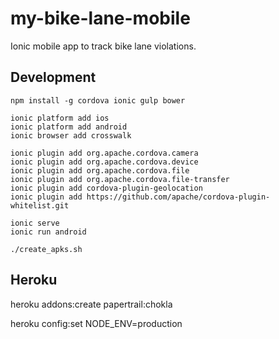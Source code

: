 my-bike-lane-mobile
===================

Ionic mobile app to track bike lane violations.


Development
-----------

    npm install -g cordova ionic gulp bower

    ionic platform add ios
    ionic platform add android
    ionic browser add crosswalk

    ionic plugin add org.apache.cordova.camera
    ionic plugin add org.apache.cordova.device
    ionic plugin add org.apache.cordova.file
    ionic plugin add org.apache.cordova.file-transfer
    ionic plugin add cordova-plugin-geolocation
    ionic plugin add https://github.com/apache/cordova-plugin-whitelist.git

    ionic serve
    ionic run android

    ./create_apks.sh

Heroku
------

heroku addons:create papertrail:chokla

heroku config:set NODE_ENV=production

